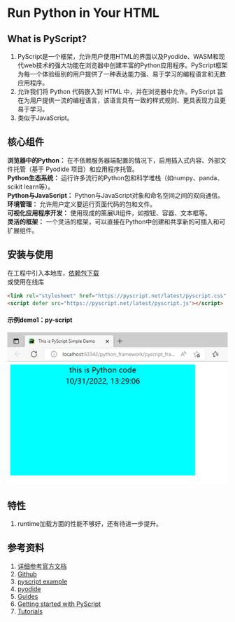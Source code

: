 # Run Python in Your HTML
## What is PyScript? 
1. PyScript是一个框架，允许用户使用HTML的界面以及Pyodide、WASM和现代web技术的强大功能在浏览器中创建丰富的Python应用程序。PyScript框架为每一个体验级别的用户提供了一种表达能力强、易于学习的编程语言和无数应用程序。  
2. 允许我们将 Python 代码嵌入到 HTML 中，并在浏览器中允许。PyScript 旨在为用户提供一流的编程语言，该语言具有一致的样式规则、更具表现力且更易于学习。
3. 类似于JavaScript。

## 核心组件
__浏览器中的Python：__ 在不依赖服务器端配置的情况下，启用插入式内容、外部文件托管（基于 Pyodide 项目）和应用程序托管。  
__Python生态系统：__ 运行许多流行的Python包和科学堆栈（如numpy、panda、scikit learn等）。  
__Python与JavaScript：__ Python与JavaScript对象和命名空间之间的双向通信。  
__环境管理：__ 允许用户定义要运行页面代码的包和文件。  
__可视化应用程序开发：__ 使用现成的策展UI组件，如按钮、容器、文本框等。  
__灵活的框架：__ 一个灵活的框架，可以直接在Python中创建和共享新的可插入和可扩展组件。  


## 安装与使用
在工程中引入本地库，[依赖包下载](https://codeload.github.com/pyscript/pyscript/zip/refs/heads/main)  
或使用在线库
```html
<link rel="stylesheet" href="https://pyscript.net/latest/pyscript.css" />
<script defer src="https://pyscript.net/latest/pyscript.js"></script>
```

#### 示例demo1：py-script
![简单的pyscript示例](./../images/pyscript_demo1.png)


## 特性
1. runtime加载方面的性能不够好，还有待进一步提升。

## 参考资料 
1. [详细参考官方文档](https://pyscript.net/)
2. [Github](https://github.com/pyscript/pyscript)
3. [pyscript example](https://pyscript.net/examples/)
4. [pyodide](https://pyodide.org/en/stable/)
5. [Guides](https://docs.pyscript.net/latest/guides/index.html#guides)
6. [Getting started with PyScript](https://docs.pyscript.net/latest/tutorials/getting-started.html)
7. [Tutorials](https://docs.pyscript.net/latest/tutorials/index.html)